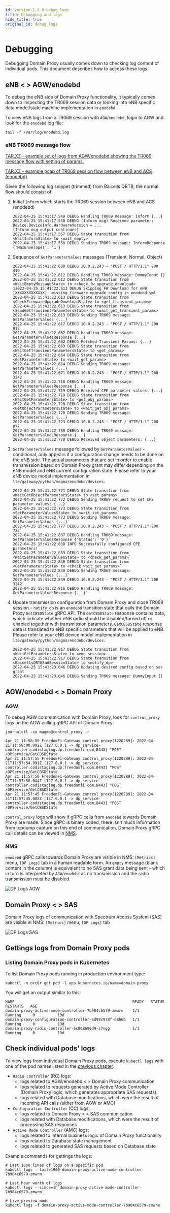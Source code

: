 ```yaml
---
id: version-1.8.0-debug_logs
title: Debugging and logs
hide_title: true
original_id: debug_logs
---
```


# Debugging

Debugging Domain Proxy usually comes down to checking log content of individual pods. This document describes how to
access these logs.

## eNB <  > AGW/enodebd

To debug the eNB side of Domain Proxy functionality, it typically comes down to inspecting the TR069 session data or
looking into eNB specific data model/state machine implementation in `enodebd`.

To view eNB logs from a TR069 session with `AGW`/`enodebd`, login to AGW and look for the `enodebd` log file:

```console
tail -f /var/log/enodebd.log
```

### eNB TR069 message flow

[TAR.XZ - example set of logs from AGW/enodebd showing the TR069 message flow with setting of params.](../../../../readmes/assets/dp/dp_enb_tr069_flow.tar.xz)

[TAR.XZ - example pcap of TR069 session flow between eNB and ACS (enodebd)](../../../../readmes/assets/dp/dp_enb_tr069.pcap.tar.xz)

Given the following log snippet (trimmed) from Baicells QRTB, the normal flow should consist of:

1. Initial `Inform` which starts the TR069 session between eNB and ACS (enodebd)

    ```console
    2022-04-25 15:41:17,549 DEBUG Handling TR069 message: Inform {...}
    2022-04-25 15:41:17,550 DEBUG (Inform msg) Received parameter: Device.DeviceInfo.HardwareVersion = ...
    [Inform msg output continues]
    2022-04-25 15:41:17,557 DEBUG State transition from <WaitInformState> to <wait_empty>
    2022-04-25 15:41:17,558 DEBUG Sending TR069 message: InformResponse {'MaxEnvelopes': '1'}
    ```

1. Sequence of `GetParameterValues` messages (Transient, Normal, Object)

    ```console
    2022-04-25 15:41:22,608 DEBUG 10.0.2.243 - "POST / HTTP/1.1" 200 419
    2022-04-25 15:41:22,612 DEBUG Handling TR069 message: DummyInput {}
    2022-04-25 15:41:22,612 DEBUG State transition from <WaitEmptyMessageState> to <check_fw_upgrade_download>
    12022-04-25 15:41:22,613 DEBUG Skipping FW Download for eNB [XXXXXXXXXXXXX], missing firmware upgrade config in enodebd.yml.
    2022-04-25 15:41:22,613 DEBUG State transition from <CheckFirmwareUpgradeDownloadState> to <get_transient_params>
    2022-04-25 15:41:22,613 DEBUG State transition from <SendGetTransientParametersState> to <wait_get_transient_params>
    2022-04-25 15:41:22,613 DEBUG Sending TR069 message: GetParameterValues {...}
    2022-04-25 15:41:22,617 DEBUG 10.0.2.243 - "POST / HTTP/1.1" 200 912
    2022-04-25 15:41:22,662 DEBUG Handling TR069 message: GetParameterValuesResponse {...}
    2022-04-25 15:41:22,662 DEBUG Fetched Transient Params: {...}
    2022-04-25 15:41:22,663 DEBUG State transition from <WaitGetTransientParametersState> to <get_params>
    2022-04-25 15:41:22,664 DEBUG State transition from <GetParametersState> to <wait_get_params>
    2022-04-25 15:41:22,664 DEBUG Sending TR069 message: GetParameterValues {...}
    2022-04-25 15:41:22,671 DEBUG 10.0.2.243 - "POST / HTTP/1.1" 200 3242
    2022-04-25 15:41:22,718 DEBUG Handling TR069 message: GetParameterValuesResponse {...}
    2022-04-25 15:41:22,719 DEBUG Received CPE parameter values: {...}
    2022-04-25 15:41:22,719 DEBUG State transition from <WaitGetParametersState> to <get_obj_params>
    2022-04-25 15:41:22,720 DEBUG State transition from <GetObjectParametersState> to <wait_get_obj_params>
    2022-04-25 15:41:22,720 DEBUG Sending TR069 message: GetParameterValues {...}
    2022-04-25 15:41:22,723 DEBUG 10.0.2.243 - "POST / HTTP/1.1" 200 877
    2022-04-25 15:41:22,769 DEBUG Handling TR069 message: GetParameterValuesResponse {...}
    2022-04-25 15:41:22,770 DEBUG Received object parameters: {...}
    ```

1. `SetParameterValues` message followed by `GetParameterValues` - conditional, only appears if a configuration change needs to be done on the eNB side. The actual parameters that are set in order to enable transmission based on Domain Proxy grant may differ depending on the eNB model and eNB current configuration state. Please refer to your eNB device model implementation in `lte/gateway/python/magma/enodebd/devices`.

    ```console
    2022-04-25 15:41:22,771 DEBUG State transition from <WaitGetObjectParametersState> to <set_params>`
    2022-04-25 15:41:22,772 DEBUG Sending TR069 request to set CPE parameter values: {...}`
    2022-04-25 15:41:22,773 DEBUG State transition from <SetParameterValuesState> to <wait_set_params>`
    2022-04-25 15:41:22,773 DEBUG Sending TR069 message: SetParameterValues {...}`
    2022-04-25 15:41:22,777 DEBUG 10.0.2.243 - "POST / HTTP/1.1" 200 723`
    2022-04-25 15:41:22,837 DEBUG Handling TR069 message: SetParameterValuesResponse {'Status': '0'}`
    2022-04-25 15:41:22,838 INFO Successfully configured CPE parameters!`
    2022-04-25 15:41:22,839 DEBUG State transition from <WaitSetParameterValuesState> to <check_get_params>`
    2022-04-25 15:41:22,840 DEBUG State transition from <GetParametersState> to <check_wait_get_params>`
    2022-04-25 15:41:22,840 DEBUG Sending TR069 message: GetParameterValues {...}`
    2022-04-25 15:41:22,849 DEBUG 10.0.2.243 - "POST / HTTP/1.1" 200 3242`
    2022-04-25 15:41:22,916 DEBUG Handling TR069 message: GetParameterValuesResponse {...}`
    ```

1. Update transmission configuration from Domain Proxy and close TR069 session - `notify_dp` is an `enodebd` transition state that calls the Domain Proxy `GetCBSDState` gRPC API. The `GetCBSDState` response contains data, which indicate whether eNB radio should be disabled/turned off or enabled together with transmission parameters. `GetCBSDState` response data is translated to eNB specific parameters that will be applied to eNB. Please refer to your eNB device model implementation in `lte/gateway/python/magma/enodebd/devices`.

    ```console
    2022-04-25 15:41:22,917 DEBUG State transition from <WaitGetParametersState> to <end_session>
    2022-04-25 15:41:22,917 DEBUG State transition from <BaicellsQRTBEndSessionState> to <notify_dp>
    2022-04-25 15:41:23,046 DEBUG Updating desired config based on sas grant
    2022-04-25 15:41:23,046 DEBUG Sending TR069 message: DummyInput {}
    ```

## AGW/enodebd < > Domain Proxy

### AGW

To debug AGW communication with Domain Proxy, look for `control_proxy` logs on the AGW calling gRPC API of Domain Proxy:

```console
journalctl -xu magma@control_proxy -r

Apr 21 11:58:00 FreedomFi-Gateway control_proxy[1220289]: 2022-04-21T11:58:00.002Z [127.0.0.1 -> dp_service-controller.codistaging.dp.freedomfi.com,8443] "POST /DPService/GetCBSDState
Apr 21 11:57:55 FreedomFi-Gateway control_proxy[1220289]: 2022-04-21T11:57:54.991Z [127.0.0.1 -> dp_service-controller.codistaging.dp.freedomfi.com,8443] "POST /DPService/GetCBSDState
Apr 21 11:57:50 FreedomFi-Gateway control_proxy[1220289]: 2022-04-21T11:57:50.044Z [127.0.0.1 -> dp_service-controller.codistaging.dp.freedomfi.com,8443] "POST /DPService/GetCBSDState
Apr 21 11:57:45 FreedomFi-Gateway control_proxy[1220289]: 2022-04-21T11:57:45.002Z [127.0.0.1 -> dp_service-controller.codistaging.dp.freedomfi.com,8443] "POST /DPService/GetCBSDState
```

`control_proxy` logs will show if gRPC calls from `enodebd` towards Domain Proxy are made. Since gRPC is binary coded, there isn't much information from tcpdump capture on this end of communication.
Domain Proxy gRPC call details can be viewed in [NMS](#nms).

### NMS

`enodebd` gRPC calls towards Domain Proxy are visible in NMS: `[Metrics]` menu, `[DP Logs]` tab in a human readable form.
An `empty` message (blank content in the column) is equivalent to no SAS grant data being sent - which in turn is interpreted by `AGW`/`enodebd` as
no transmission and the radio transmission must be disabled.

![DP Logs AGW](../../../../readmes/assets/dp/dp_logs_agw_enodebd.png)

## Domain Proxy < > SAS

Domain Proxy logs of communication with Spectrum Access System (SAS) are visible in NMS: `[Metrics]` menu, `[DP Logs]` tab

![DP Logs SAS](../../../../readmes/assets/dp/dp_logs_sas.png)

## Gettings logs from Domain Proxy pods

### Listing Domain Proxy pods in Kubernetes

To list Domain Proxy pods running in production environment type:

```console
kubectl -n orc8r get pod -l app.kubernetes.io/name=domain-proxy
```

You will get an output similar to this:

```console
NAME                                                    READY   STATUS      RESTARTS   AGE
domain-proxy-active-mode-controller-7b984c6579-zmwrm    1/1     Running     0          13d
domain-proxy-configuration-controller-6d99c978f-b8h6b   1/1     Running     0          13d
domain-proxy-radio-controller-5c868696d9-s7vgg          1/1     Running     0          13d
```

## Check individual pods' logs

To view logs from individual Domain Proxy pods, execute `kubectl logs` with one of the pod names listed in the [previous chapter](#listing-domain-proxy-pods-in-kubernetes).

- `Radio Controller` (RC) logs:
    - logs related to AGW/enodebd < > Domain Proxy communication
    - logs related to requests generated by Active Mode Controller (Domain Proxy logic, which generates appropriate SAS requests)
    - logs related with Database modifications, which were the result of incoming API calls (either from AGW or AMC)
- `Configuration Controller` (CC) logs:
    - logs related to Domain Proxy < > SAS communication
    - logs related with Database modifications, which were the result of processing SAS responses
- `Active Mode Controller` (AMC) logs:
    - logs related to internal business logic of Domain Proxy functionality
    - logs related to Database state management
    - logs related to generated SAS requests based on Database state

Example commands for gettings the logs:

```console
# Last 1000 lines of logs on a specific pod
kubectl logs --tail=1000 domain-proxy-active-mode-controller-7b984c6579-zmwrm

# Last hour worth of logs
kubectl logs --since=1h domain-proxy-active-mode-controller-7b984c6579-zmwrm

# Live preview mode
kubectl logs -f domain-proxy-active-mode-controller-7b984c6579-zmwrm
```
